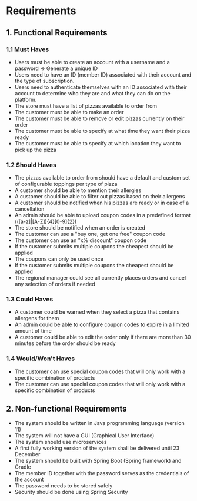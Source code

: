 # Requirements
## 1. Functional Requirements

### 1.1 Must Haves
* Users must be able to create an account with a username and a password -> Generate a unique ID
* Users need to have an ID (member ID) associated with their account and the type of subscription.
* Users need to authenticate themselves with an ID associated with their account to determine who they are and what they can do on the platform.
* The store must have a list of pizzas available to order from
* The customer must be able to make an order
* The customer must be able to remove or edit pizzas currently on their order
* The customer must be able to specify at what time they want their pizza ready
* The customer must be able to specify at which location they want to pick up the pizza

### 1.2 Should Haves
* The pizzas available to order from should have a default and custom set of configurable toppings per type of pizza
* A customer should be able to mention their allergies
* A customer should be able to filter out pizzas based on their allergens
* A customer should be notified when his pizzas are ready or in case of a cancellation
* An admin should be able to upload coupon codes in a predefined format (([a-z]|[A-Z]){4}[0-9]{2})
* The store should be notified when an order is created
* The customer can use a "buy one, get one free" coupon code
* The customer can use an "x% discount" coupon code
* If the customer submits multiple coupons the cheapest should be applied
* The coupons can only be used once
* If the customer submits multiple coupons the cheapest should be applied
* The regional manager could see all currently places orders and cancel any selection of orders if needed

### 1.3 Could Haves
* A customer could be warned when they select a pizza that contains allergens for them
* An admin could be able to configure coupon codes to expire in a limited amount of time
* A customer could be able to edit the order only if there are more than 30 minutes before the order should be ready

### 1.4 Would/Won't Haves
* The customer can use special coupon codes that will only work with a specific combination of products
* The customer can use special coupon codes that will only work with a specific combination of products

## 2. Non-functional Requirements
* The system should be written in Java programming language (version 11)
* The system will not have a GUI (Graphical User Interface)
* The system should use microservices
* A first fully working version of the system  shall be delivered until 23 December
* The system should be built with Spring Boot (Spring framework) and Gradle
* The member ID together with the password serves as the credentials of the account
* The password needs to be stored safely
* Security should be done using Spring Security